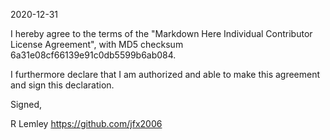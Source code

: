 2020-12-31

I hereby agree to the terms of the "Markdown Here Individual Contributor License Agreement", with MD5 checksum 6a31e08cf66139e91c0db5599b6ab084.

I furthermore declare that I am authorized and able to make this agreement and sign this declaration.

Signed,

R Lemley https://github.com/jfx2006

